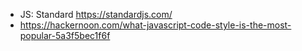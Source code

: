 

- JS: Standard https://standardjs.com/
- https://hackernoon.com/what-javascript-code-style-is-the-most-popular-5a3f5bec1f6f
